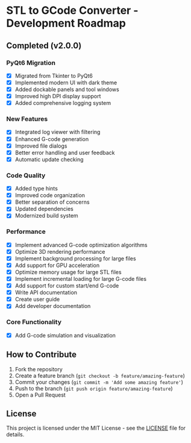 # STL to GCode Converter - Development Roadmap

## Completed (v2.0.0)

### PyQt6 Migration
- [x] Migrated from Tkinter to PyQt6
- [x] Implemented modern UI with dark theme
- [x] Added dockable panels and tool windows
- [x] Improved high DPI display support
- [x] Added comprehensive logging system

### New Features
- [x] Integrated log viewer with filtering
- [x] Enhanced G-code generation
- [x] Improved file dialogs
- [x] Better error handling and user feedback
- [x] Automatic update checking

### Code Quality
- [x] Added type hints
- [x] Improved code organization
- [x] Better separation of concerns
- [x] Updated dependencies
- [x] Modernized build system

### Performance
- [x] Implement advanced G-code optimization algorithms
- [x] Optimize 3D rendering performance
- [x] Implement background processing for large files
- [x] Add support for GPU acceleration
- [x] Optimize memory usage for large STL files
- [x] Implement incremental loading for large G-code files
- [x] Add support for custom start/end G-code
- [x] Write API documentation
- [x] Create user guide
- [x] Add developer documentation

### Core Functionality
- [x] Add G-code simulation and visualization

## How to Contribute

1. Fork the repository
2. Create a feature branch (`git checkout -b feature/amazing-feature`)
3. Commit your changes (`git commit -m 'Add some amazing feature'`)
4. Push to the branch (`git push origin feature/amazing-feature`)
5. Open a Pull Request

## License

This project is licensed under the MIT License - see the [LICENSE](LICENSE) file for details.
